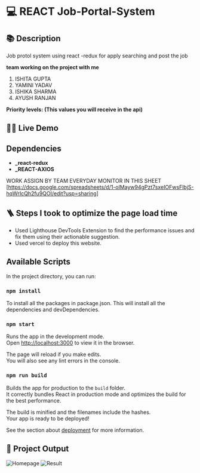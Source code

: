 # 💻 REACT Job-Portal-System 

## 📚 Description
Job protol system using react -redux for apply searching and post the job


**team working on the project with me**

1) ISHITA GUPTA
2) YAMINI YADAV
3) ISHIKA SHARMA
4) AYUSH RANJAN


**Priority levels: (This values you will receive in the api)**


## 👨‍💻 Live Demo



##  Dependencies

- **_react-redux**
- **_REACT-AXIOS**



WORK ASSIGN BY TEAM EVERYDAY MONITOR IN THIS SHEET [https://docs.google.com/spreadsheets/d/1-olMayw94gPzt7sxeIOFwsFlbjS-hqWrIcQh2fu9QOI/edit?usp=sharing]  

## 🪜 Steps I took to optimize the page load time

- Used Lighthouse DevTools Extension to find the performance issues and fix them using their actionable suggestion.
- Used vercel to deploy this website.

## Available Scripts

In the project directory, you can run:

### `npm install`

To install all the packages in package.json. This will install all the dependencies and devDependencies.

### `npm start`

Runs the app in the development mode.\
Open [http://localhost:3000](http://localhost:3000) to view it in the browser.

The page will reload if you make edits.\
You will also see any lint errors in the console.

### `npm run build`

Builds the app for production to the `build` folder.\
It correctly bundles React in production mode and optimizes the build for the best performance.

The build is minified and the filenames include the hashes.\
Your app is ready to be deployed!

See the section about [deployment](https://facebook.github.io/create-react-app/docs/deployment) for more information.

## 🚀 Project Output

![Homepage](Screenshot/screenshot1%20(1).jpg)
![Result](Screenshot/screenshot1%20(2).jpg)
